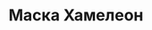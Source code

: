 ---
id: '22'
title: Маска Хамелеон
description: Залог 500 рублей
price: '100'
order: 22
default_thumbnail_image: images/hameleon.jpg
default_original_image: images/hameleon_sm.jpg
category: content/category/08proch.md
featured: true
layout: product
---